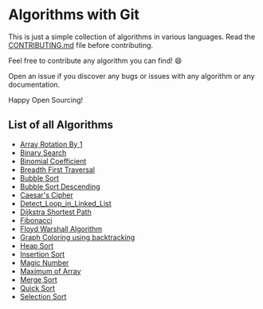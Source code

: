# Algorithms with Git

This is just a simple collection of algorithms in various languages. Read the [CONTRIBUTING.md](CONTRIBUTING.md) file before contributing.

Feel free to contribute any algorithm you can find! :smile:

Open an issue if you discover any bugs or issues with any algorithm or any documentation.

Happy Open Sourcing!

## List of all Algorithms

- [Array Rotation By 1](algorithms/array_rotation_by_1)
- [Binary Search](algorithms/binary_search)
- [Binomial Coefficient](algorithms/binomialCoefficient)
- [Breadth First Traversal](algorithms/breadth_first_traversal)
- [Bubble Sort](algorithms/Bubble_Sort)
- [Bubble Sort Descending](algorithms/bubble_sort_descending)
- [Caesar's Cipher](algorithms/Caesar's_cipher)
- [Detect_Loop_in_Linked_List](algorithms/detect_loop_in_linkedlist)
- [Dijkstra Shortest Path](algorithms/dijkstra)
- [Fibonacci](algorithms/fibonacci)
- [Floyd Warshall Algorithm](algorithms/floyd_warshall)
- [Graph Coloring using backtracking](algorithms/graph_coloring)
- [Heap Sort](algorithms/heap_sort)
- [Insertion Sort](algorithms/insertion_sort)
- [Magic Number](algorithms/magic_no/)
- [Maximum of Array](algorithms/maximum_of_array)
- [Merge Sort](algorithms/Merge_sort)
- [Quick Sort](algorithms/quick_sort)
- [Selection Sort](algorithms/selection_sort)